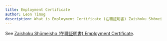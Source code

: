 ```yaml
---
title: Employment Certificate
author: Leon Timog
description: What is Employment Certificate (在職証明書) Zaishoku Shōmeisho?
---
```

See [Zaishoku Shōmeisho (在職証明書) Employment Certificate](../zaishoku-shomeisho-employment-certificate).
